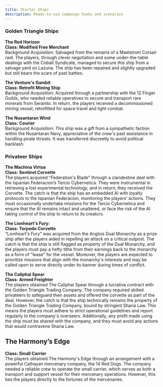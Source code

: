 ```yaml
---
title: Starter Ships
description: Ready-to-use campaign hooks and scenarios
---
```


### Golden Triangle Ships

**The Red Horizon**  
**Class: Modified Free Merchant**  
Background Acquisition: Salvaged from the remains of a Maelstrom Corsair raid. The players, through clever negotiation and some under-the-table dealings with the Cobalt Syndicate, managed to secure this ship from a salvage yard on Lazuna. The ship has been repaired and slightly upgraded but still bears the scars of past battles.

**The Venture's Gambit**  
**Class: Retrofit Mining Ship**  
Background Acquisition: Acquired through a partnership with the 12 Finger Guilds, who needed reliable operatives to secure and transport rare minerals from Serambi. In return, the players received a decommissioned mining vessel, retrofitted for space travel and light combat.

**The Nusantaran Wind**  
**Class: Courier**  
Background Acquisition: This ship was a gift from a sympathetic faction within the Nusantaran Navy, appreciative of the crew's past assistance in handling pirate threats. It was transferred discreetly to avoid political backlash.

### Privateer Ships

**The Machina Virtus**  
**Class: Sentinel Corvette**  
The players acquired "Federation's Blade" through a clandestine deal with the Ispanian Federacion’s Tercio Cybernetica. They were instrumental in retrieving a lost experimental technology, and in return, they received the Corvette. The catch is that the ship has an embedded AI with loyalty protocols to the Ispanian Federacion, monitoring the players’ actions. They must occasionally undertake missions for the Tercio Cybernetica and ensure that the AI remains intact and unaltered, or face the risk of the AI taking control of the ship to return to its creators.

**The Lionheart's Fury:**  
**Class: Torpedo Corvette**  
"Lionheart's Fury" was acquired from the Anglois Dual Monarchy as a prize ship after the players aided in repelling an attack on a critical outpost. The catch is that the ship is still flagged as property of the Dual Monarchy, and the players must pay a hefty tithe from their earnings back to the monarchy as a form of "lease" for the vessel. Moreover, the players are expected to prioritize missions that align with the monarchy's interests and may be called upon to serve directly under its banner during times of conflict.

**The Caliphal Spear**  
**Class: Armed Freighter**  
The players obtained The Caliphal Spear through a lucrative contract with the Golden Triangle Trading Company. The company required skilled privateers to safeguard their assets and offered the corvette as part of the deal. However, the catch is that the ship technically remains the property of the Golden Triangle Trading Company, bound by stringent Sharia Law. This means the players must adhere to strict operational guidelines and report regularly to the company's overseers. Additionally, any profit made using the ship must be shared with the company, and they must avoid any actions that would contravene Sharia Law.

## The Harmony’s Edge

**Class: Small Carrier**  
The players obtained The Harmony's Edge through an arrangement with a powerful Cathayan mercenary company, the 14 Red Dogs. The company needed a reliable crew to operate the small carrier, which serves as both a transport and support vessel for their mercenary operations. However, this ties the players directly to the fortunes of the mercenaries.